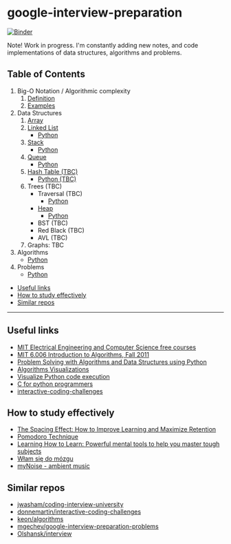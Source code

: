 # google-interview-preparation
[![Binder](https://mybinder.org/badge_logo.svg)](https://mybinder.org/v2/gh/rszamszur/google-interview-preparation/HEAD)

Note! Work in progress. I'm constantly adding new notes, and code implementations of data structures, algorithms and problems.

## Table of Contents
1. Big-O Notation / Algorithmic complexity
    1. [Definition](https://github.com/rszamszur/google-interview-preparation/blob/master/1.Big-O_Notation/1.Definition.ipynb)
    2. [Examples](https://github.com/rszamszur/google-interview-preparation/blob/master/1.Big-O_Notation/1.Examples.ipynb)
2. Data Structures
   1. [Array](https://github.com/rszamszur/google-interview-preparation/tree/master/2.Data_Structures/1.Array.ipynb)
   2. [Linked List](https://github.com/rszamszur/google-interview-preparation/tree/master/2.Data_Structures/2.LinkedList.ipynb)
      - [Python](https://github.com/rszamszur/google-interview-preparation/tree/master/src/dsa/linkedlist)
   3. [Stack](https://github.com/rszamszur/google-interview-preparation/tree/master/2.Data_Structures/3.Stack.ipynb)
      - [Python](https://github.com/rszamszur/google-interview-preparation/tree/master/src/dsa/stack)
   4. [Queue](https://github.com/rszamszur/google-interview-preparation/tree/master/2.Data_Structures/4.Queue.ipynb)
      - [Python](https://github.com/rszamszur/google-interview-preparation/tree/master/src/dsa/queue)
   5. [Hash Table (TBC)](https://github.com/rszamszur/google-interview-preparation/tree/master/2.Data_Structures/5.HashTable.ipynb)
      - [Python (TBC)](https://github.com/rszamszur/google-interview-preparation/blob/master/src/dsa/hashtable) 
   6. Trees (TBC)
      - Traversal (TBC)
        - [Python](https://github.com/rszamszur/google-interview-preparation/blob/master/src/dsa/tree/traversal)
      - [Heap](https://github.com/rszamszur/google-interview-preparation/tree/master/2.Data_Structures/6.Heap.ipynb)
        - [Python](https://github.com/rszamszur/google-interview-preparation/blob/master/src/dsa/tree/heap.py)
      - BST (TBC)
      - Red Black (TBC)
      - AVL (TBC)
   7. Graphs: TBC
3. Algorithms
   - [Python](https://github.com/rszamszur/google-interview-preparation/tree/master/src/dsa/algorithms)
4. Problems
   - [Python](https://github.com/rszamszur/google-interview-preparation/tree/master/src/dsa/problems)
- [Useful links](#useful-links)
- [How to study effectively](#how-to-study-effectively)
- [Similar repos](#similar-repos)
---

## Useful links

- [MIT Electrical Engineering and Computer Science free courses](https://ocw.mit.edu/courses/electrical-engineering-and-computer-science/)
- [MIT 6.006 Introduction to Algorithms, Fall 2011](https://www.youtube.com/playlist?list=PLUl4u3cNGP61Oq3tWYp6V_F-5jb5L2iHb)
- [Problem Solving with Algorithms and Data Structures using Python](https://runestone.academy/runestone/books/published/pythonds/index.html)
- [Algorithms Visualizations](https://www.cs.usfca.edu/~galles/visualization/Algorithms.html)
- [Visualize Python code execution](https://pythontutor.com/)
- [C for python programmers](https://realpython.com/c-for-python-programmers/)
- [interactive-coding-challenges](https://github.com/donnemartin/interactive-coding-challenges)

## How to study effectively

- [The Spacing Effect: How to Improve Learning and Maximize Retention](https://fs.blog/2018/12/spacing-effect/)
- [Pomodoro Technique](https://francescocirillo.com/pages/pomodoro-technique)
- [Learning How to Learn: Powerful mental tools to help you master tough subjects](https://www.coursera.org/learn/learning-how-to-learn#syllabus)
- [Włam się do mózgu](https://altenberg.pl/wlam-sie-do-mozgu-radek-kotarski/) 
- [myNoise - ambient music](https://mynoise.net/)

## Similar repos

- [jwasham/coding-interview-university](https://github.com/jwasham/coding-interview-university)
- [donnemartin/interactive-coding-challenges](https://github.com/donnemartin/interactive-coding-challenges)
- [keon/algorithms](https://github.com/keon/algorithms)
- [mgechev/google-interview-preparation-problems](https://github.com/mgechev/google-interview-preparation-problems)
- [Olshansk/interview](https://github.com/Olshansk/interview)
